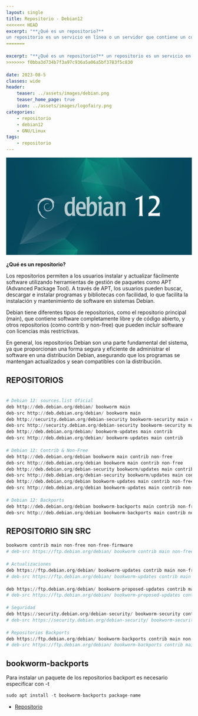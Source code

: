 ```yaml
---
layout: single
title: Repositorio - Debian12 
<<<<<<< HEAD
excerpt: "**¿Qué es un repositorio?**
un repositorio es un servicio en línea o un servidor que contiene un conjunto organizado de paquetes de software listos para ser instalados y utilizados en sistemas GNU/Linux. Estos repositorios contienen software, bibliotecas, controladores y otros componentes esenciales para el funcionamiento y la ampliación de un sistema operativo GNU/Linux."
=======

excerpt: "**¿Qué es un repositorio?** un repositorio es un servicio en línea o un servidor que contiene un conjunto organizado de paquetes de software listos para ser instalados y utilizados en sistemas GNU/Linux. Estos repositorios contienen software, bibliotecas, controladores y otros componentes esenciales para el funcionamiento y la ampliación de un sistema operativo GNU/Linux."
>>>>>>> f0bba3d734b7f3a97c936a5a06a5bf3783f5c830

date: 2023-08-5
classes: wide
header:
    teaser: ../assets/images/debian.png
    teaser_home_page: true
    icon: ../assets/images/logofairy.png
categories:
    - repositorio
    - debian12
    - GNU/Linux
tags:  
    - repositorio
---
```

![](../assets/images/debian/debian-12f.jpg)

**¿Qué es un repositorio?**

Los repositorios permiten a los usuarios instalar y actualizar fácilmente software utilizando herramientas de gestión de paquetes como APT (Advanced Package Tool). A través de APT, los usuarios pueden buscar, descargar e instalar programas y bibliotecas con facilidad, lo que facilita la instalación y mantenimiento de software en sistemas Debian.

Debian tiene diferentes tipos de repositorios, como el repositorio principal (main), que contiene software completamente libre y de código abierto, y otros repositorios (como contrib y non-free) que pueden incluir software con licencias más restrictivas.

En general, los repositorios Debian son una parte fundamental del sistema, ya que proporcionan una forma segura y eficiente de administrar el software en una distribución Debian, asegurando que los programas se mantengan actualizados y sean compatibles con la distribución.


## REPOSITORIOS


```python

# Debian 12: sources.list Oficial
deb http://deb.debian.org/debian/ bookworm main
deb-src http://deb.debian.org/debian/ bookworm main
deb http://security.debian.org/debian-security bookworm-security main contrib
deb-src http://security.debian.org/debian-security bookworm-security main contrib
deb http://deb.debian.org/debian/ bookworm-updates main contrib
deb-src http://deb.debian.org/debian/ bookworm-updates main contrib

# Debian 12: Contrib & Non-Free
deb http://deb.debian.org/debian bookworm main contrib non-free
deb-src http://deb.debian.org/debian bookworm main contrib non-free
deb http://deb.debian.org/debian-security bookworm/updates main contrib non-free
deb-src http://deb.debian.org/debian-security bookworm/updates main contrib non-free
deb http://deb.debian.org/debian bookworm-updates main contrib non-free
deb-src http://deb.debian.org/debian bookworm-updates main contrib non-free

# Debian 12: Backports
deb http://deb.debian.org/debian bookworm-backports main contrib non-free
deb-src http://deb.debian.org/debian bookworm-backports main contrib non-free

```

## REPOSITORIO SIN SRC


```python
bookworm contrib main non-free non-free-firmware
# deb-src https://ftp.debian.org/debian/ bookworm contrib main non-free non-free-firmware

# Actualizaciones
deb https://ftp.debian.org/debian/ bookworm-updates contrib main non-free non-free-firmware
# deb-src https://ftp.debian.org/debian/ bookworm-updates contrib main non-free non-free-firmware

deb https://ftp.debian.org/debian/ bookworm-proposed-updates contrib main non-free non-free-firmware
# deb-src https://ftp.debian.org/debian/ bookworm-proposed-updates contrib main non-free non-free-firmware

# Seguridad
deb https://security.debian.org/debian-security/ bookworm-security contrib main non-free non-free-firmware
# deb-src https://security.debian.org/debian-security/ bookworm-security contrib main non-free non-free-firmware

# Repositorios Backports
deb https://ftp.debian.org/debian/ bookworm-backports contrib main non-free non-free-firmware
# deb-src https://ftp.debian.org/debian/ bookworm-backports contrib main non-free non-free-firmware

```

## bookworm-backports

 Para instalar un paquete de los repositorios backport es necesario especificar con -t

```python
sudo apt install -t bookworm-backports package-name

```
- [Repositorio](https://wiki.debian.org/es/SourcesList)

 
